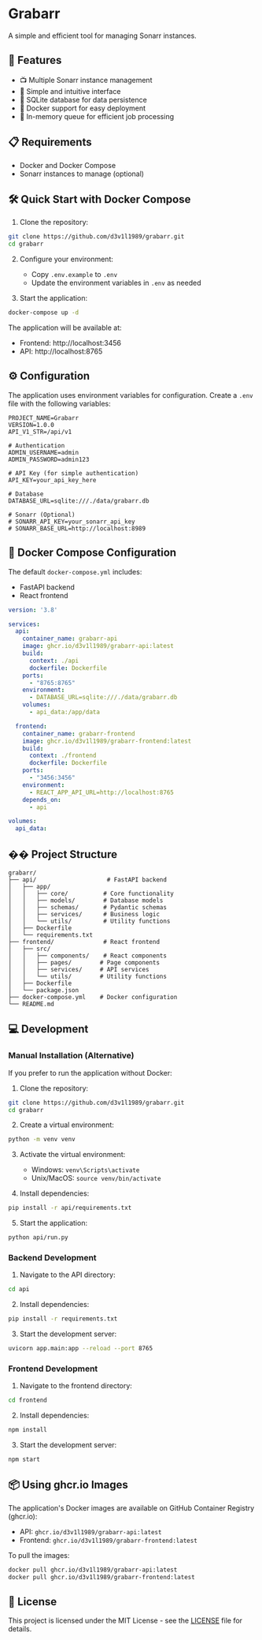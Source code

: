 # Grabarr

A simple and efficient tool for managing Sonarr instances.

## 🚀 Features

- 📺 Multiple Sonarr instance management
- 🎯 Simple and intuitive interface
- 💾 SQLite database for data persistence
- 🐳 Docker support for easy deployment
- 🔄 In-memory queue for efficient job processing

## 📋 Requirements

- Docker and Docker Compose
- Sonarr instances to manage (optional)

## 🛠️ Quick Start with Docker Compose

1. Clone the repository:
```bash
git clone https://github.com/d3v1l1989/grabarr.git
cd grabarr
```

2. Configure your environment:
   - Copy `.env.example` to `.env`
   - Update the environment variables in `.env` as needed

3. Start the application:
```bash
docker-compose up -d
```

The application will be available at:
- Frontend: http://localhost:3456
- API: http://localhost:8765

## ⚙️ Configuration

The application uses environment variables for configuration. Create a `.env` file with the following variables:

```env
PROJECT_NAME=Grabarr
VERSION=1.0.0
API_V1_STR=/api/v1

# Authentication
ADMIN_USERNAME=admin
ADMIN_PASSWORD=admin123

# API Key (for simple authentication)
API_KEY=your_api_key_here

# Database
DATABASE_URL=sqlite:///./data/grabarr.db

# Sonarr (Optional)
# SONARR_API_KEY=your_sonarr_api_key
# SONARR_BASE_URL=http://localhost:8989
```

## 🐳 Docker Compose Configuration

The default `docker-compose.yml` includes:

- FastAPI backend
- React frontend

```yaml
version: '3.8'

services:
  api:
    container_name: grabarr-api
    image: ghcr.io/d3v1l1989/grabarr-api:latest
    build:
      context: ./api
      dockerfile: Dockerfile
    ports:
      - "8765:8765"
    environment:
      - DATABASE_URL=sqlite:///./data/grabarr.db
    volumes:
      - api_data:/app/data

  frontend:
    container_name: grabarr-frontend
    image: ghcr.io/d3v1l1989/grabarr-frontend:latest
    build:
      context: ./frontend
      dockerfile: Dockerfile
    ports:
      - "3456:3456"
    environment:
      - REACT_APP_API_URL=http://localhost:8765
    depends_on:
      - api

volumes:
  api_data:
```

## ��️ Project Structure

```
grabarr/
├── api/                    # FastAPI backend
│   ├── app/
│   │   ├── core/          # Core functionality
│   │   ├── models/        # Database models
│   │   ├── schemas/       # Pydantic schemas
│   │   ├── services/      # Business logic
│   │   └── utils/         # Utility functions
│   ├── Dockerfile
│   └── requirements.txt
├── frontend/              # React frontend
│   ├── src/
│   │   ├── components/    # React components
│   │   ├── pages/        # Page components
│   │   ├── services/     # API services
│   │   └── utils/        # Utility functions
│   ├── Dockerfile
│   └── package.json
├── docker-compose.yml    # Docker configuration
└── README.md
```

## 💻 Development

### Manual Installation (Alternative)

If you prefer to run the application without Docker:

1. Clone the repository:
```bash
git clone https://github.com/d3v1l1989/grabarr.git
cd grabarr
```

2. Create a virtual environment:
```bash
python -m venv venv
```

3. Activate the virtual environment:
   - Windows: `venv\Scripts\activate`
   - Unix/MacOS: `source venv/bin/activate`

4. Install dependencies:
```bash
pip install -r api/requirements.txt
```

5. Start the application:
```bash
python api/run.py
```

### Backend Development

1. Navigate to the API directory:
```bash
cd api
```

2. Install dependencies:
```bash
pip install -r requirements.txt
```

3. Start the development server:
```bash
uvicorn app.main:app --reload --port 8765
```

### Frontend Development

1. Navigate to the frontend directory:
```bash
cd frontend
```

2. Install dependencies:
```bash
npm install
```

3. Start the development server:
```bash
npm start
```

## 📦 Using ghcr.io Images

The application's Docker images are available on GitHub Container Registry (ghcr.io):

- API: `ghcr.io/d3v1l1989/grabarr-api:latest`
- Frontend: `ghcr.io/d3v1l1989/grabarr-frontend:latest`

To pull the images:
```bash
docker pull ghcr.io/d3v1l1989/grabarr-api:latest
docker pull ghcr.io/d3v1l1989/grabarr-frontend:latest
```

## 📝 License

This project is licensed under the MIT License - see the [LICENSE](LICENSE) file for details. 